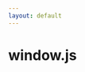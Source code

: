 ```yaml
---
layout: default
---
```


# window.js

<link rel="stylesheet" href="window.css">
<script src="window.js"></script>

<script>
w1 = Window.create("readme")
w1.setTitle("window.js")
w1.setContents("<h1>window.js</h1><p>window.jsはウィンドウを再現するスクリプトです。</p>")
</script>


